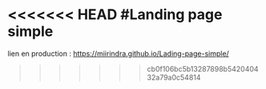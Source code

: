 <<<<<<< HEAD
#Landing page simple
=======
lien en production : https://miirindra.github.io/Lading-page-simple/
>>>>>>> cb0f106bc5b13287898b542040432a79a0c54814
